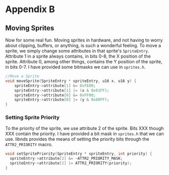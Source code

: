 <!-- Appendix sprites with bit twiddling TODO -->
# Appendix B
## Moving Sprites

Now for some real fun. Moving sprites in hardware, and not having to worry
about clipping, buffers, or anything, is such a wonderful feeling. To move a
sprite, we simply change some attributes in that sprite's `SpriteEntry`.
Attribute 1 in a sprite always contains, in bits 0-8, the X position of the
sprite. Attribute 0, among other things, contains the Y position of the sprite,
in bits 0-7. I have provided some bitmasks we can use in `sprites.h`. <!-- XXX
TODO see if these defines are contained someplace in libnds and see what the
sprite examples do -->

```C++
//Move a Sprite
void moveSprite(SpriteEntry * spriteEntry, u16 x, u16 y) {
    spriteEntry->attribute[1] &= 0xFE00;
    spriteEntry->attribute[1] |= (x & 0x01FF);
    spriteEntry->attribute[0] &= 0xFF00;
    spriteEntry->attribute[0] |= (y & 0x00FF);
}
```

### Setting Sprite Priority

To the priority of the sprite, we use attribute 2 of the sprite. Bits XXX
though XXX contain the priority. I have provided a bit mask in `sprites.h` that
we can use. libnds provides the means of setting the priority bits through the
`ATTR2_PRIORITY` macro.

```C++
void setSpritePriority(SpriteEntry * spriteEntry, int priority) {
  spriteEntry->attribute[2] &= ~ATTR2_PRIORITY_MASK;
  spriteEntry->attribute[2] |= ATTR2_PRIORITY(priority);
}
```
